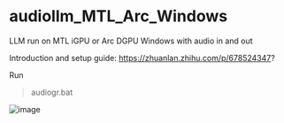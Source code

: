 # audiollm_MTL_Arc_Windows
LLM run on MTL iGPU or Arc DGPU Windows with audio in and out

Introduction and setup guide: 
https://zhuanlan.zhihu.com/p/678524347?

Run

> audiogr.bat

![image](https://github.com/biyuehuang/audiollm_MTL_Arc_Windows/assets/31006098/6dafeb61-0c20-462a-8f03-75f51176bc28)


